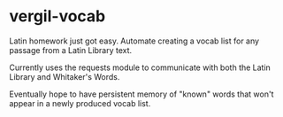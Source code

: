 # vergil-vocab
Latin homework just got easy. Automate creating a vocab list for any passage from a Latin Library text.

Currently uses the requests module to communicate with both the Latin Library and Whitaker's Words. 

Eventually hope to have persistent memory of "known" words that won't appear in a newly produced vocab list.
